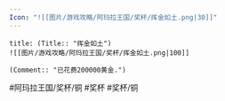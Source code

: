 ```yaml
---
Icon: "![[图片/游戏攻略/阿玛拉王国/奖杯/挥金如土.png|30]]"
---
```

```ad-common-bronze-trophy
title: (Title:: "挥金如土")
![[图片/游戏攻略/阿玛拉王国/奖杯/挥金如土.png|100]]

(Comment:: "已花费200000黄金.")
```

#阿玛拉王国/奖杯/铜 #奖杯 #奖杯/铜
